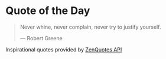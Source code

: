 # Quote of the Day

<!-- QUOTE_START -->
> Never whine, never complain, never try to justify yourself.
>
> — Robert Greene

Inspirational quotes provided by <a href="https://zenquotes.io/" target="_blank">ZenQuotes API</a>
<!-- QUOTE_END -->